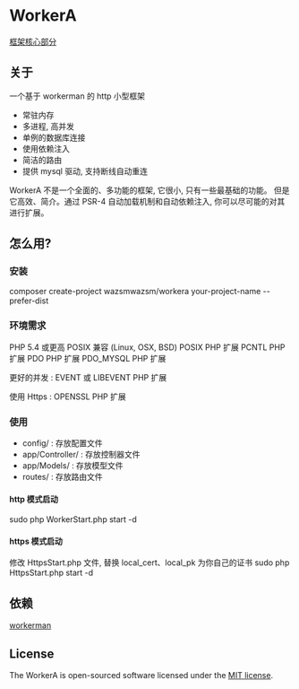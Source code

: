 # WorkerA

[框架核心部分](https://github.com/wazsmwazsm/WorkerF  "框架核心部分")

## 关于

  一个基于 workerman 的 http 小型框架

  - 常驻内存
  - 多进程, 高并发
  - 单例的数据库连接
  - 使用依赖注入
  - 简洁的路由
  - 提供 mysql 驱动, 支持断线自动重连

  WorkerA 不是一个全面的、多功能的框架, 它很小, 只有一些最基础的功能。
  但是它高效、简介。通过 PSR-4 自动加载机制和自动依赖注入, 你可以尽可能的对其进行扩展。

## 怎么用?

### 安装

  composer create-project wazsmwazsm/workera your-project-name --prefer-dist

### 环境需求

  PHP 5.4 或更高
  POSIX 兼容 (Linux, OSX, BSD)
  POSIX PHP 扩展
  PCNTL PHP 扩展
  PDO PHP 扩展
  PDO_MYSQL PHP 扩展

  更好的并发 :
      EVENT 或 LIBEVENT PHP 扩展

  使用 Https :
      OPENSSL PHP 扩展

### 使用
  - config/ : 存放配置文件
  - app/Controller/ : 存放控制器文件
  - app/Models/ : 存放模型文件
  - routes/ : 存放路由文件

#### http 模式启动
  sudo php WorkerStart.php start -d

#### https 模式启动
  修改 HttpsStart.php 文件, 替换 local_cert、local_pk 为你自己的证书
  sudo php HttpsStart.php start -d

## 依赖
  [workerman](http://www.workerman.net/ "workerman")

## License

The WorkerA is open-sourced software licensed under the [MIT license](http://opensource.org/licenses/MIT).
